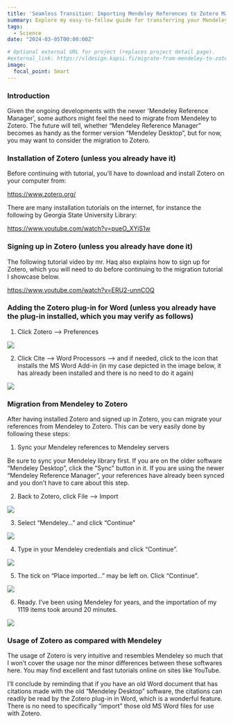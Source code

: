```yaml
---
title: 'Seamless Transition: Importing Mendeley References to Zotero Made Easy'
summary: Explore my easy-to-follow guide for transferring your Mendeley references to Zotero with minimal hassle. This tutorial walks you through the simple process of importing your entire library, ensuring that your valuable research materials are readily available in Zotero. 
tags:
  - Science
date: "2024-03-05T00:00:00Z"

# Optional external URL for project (replaces project detail page).
#external_link: https://vldesign.kapsi.fi/migrate-from-mendeley-to-zotero/
image:
  focal_point: Smart
---
```



### Introduction

Given the ongoing developments with the newer 'Mendeley Reference Manager', some authors might feel the need to migrate from Mendeley to Zotero. The future will tell, whether “Mendeley Reference Manager” becomes as handy as the former version “Mendeley Desktop”, but for now, you may want to consider the migration to Zotero. 

### Installation of Zotero (unless you already have it)

Before continuing with tutorial, you’ll have to download and install Zotero on your computer from:

https://www.zotero.org/

There are many installation tutorials on the internet, for instance the following by Georgia State University Library:

https://www.youtube.com/watch?v=pueO_XYiS1w


### Signing up in Zotero (unless you already have done it)

The following tutorial video by mr. Haq also explains how to sign up for Zotero, which you will need to do before continuing to the migration tutorial I showcase below.

https://www.youtube.com/watch?v=ERU2-unnCOQ


### Adding the Zotero plug-in for Word (unless you already have the plug-in installed, which you may verify as follows)

1. Click Zotero —> Preferences 


![](zotero1.png)


2. Click Cite —> Word Processors —> and if needed, click to the icon that installs the MS Word Add-in (in my case depicted in the image below, it has already been installed and there is no need to do it again)

![](zotero2.png)


### Migration from Mendeley to Zotero

After having installed Zotero and signed up in Zotero, you can migrate your references from Mendeley to Zotero. This can be very easily done by following these steps:

1. Sync your Mendeley references to Mendeley servers


Be sure to sync your Mendeley library first. If you are on the older software “Mendeley Desktop”, click the “Sync” button in it. If you are using the newer “Mendeley Reference Manager”, your references have already been synced and you don’t have to care about this step.


2. Back to Zotero, click File —> Import

![](zotero3.png)


3. Select “Mendeley…” and click “Continue"

![](zotero4.png)


4. Type in your Mendeley credentials and click “Continue”.


![](zotero5.png)

5. The tick on “Place imported…” may be left on. Click “Continue”.

![](zotero6.png)


6. Ready. I’ve been using Mendeley for years, and the importation of my 1119 items took around 20 minutes.


![](zotero7.png)

### Usage of Zotero as compared with Mendeley

The usage of Zotero is very intuitive and resembles Mendeley so much that I won’t cover the usage nor the minor differences between these softwares here. You may find excellent and fast tutorials online on sites like YouTube. 

I’ll conclude by reminding that if you have an old Word document that has citations made with the old “Mendeley Desktop” software, the citations can readily be read by the Zotero plug-in in Word, which is a wonderful feature. There is no need to specifically “import” those old MS Word files for use with Zotero.
